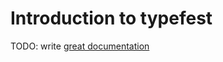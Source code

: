 # Introduction to typefest

TODO: write [great documentation](http://jacobian.org/writing/what-to-write/)
